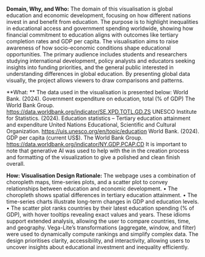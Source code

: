 **Domain, Why, and Who:**
The domain of this visualisation is global education and economic development, focusing on how different nations invest in and benefit from education. The purpose is to highlight inequalities in educational access and government spending worldwide, showing how financial commitment to education aligns with outcomes like tertiary completion rates and GDP per capita. The visualisation aims to raise awareness of how socio-economic conditions shape educational opportunities.
The primary audience includes students and researchers studying international development, policy analysts and educators seeking insights into funding priorities, and the general public interested in understanding differences in global education. By presenting global data visually, the project allows viewers to draw comparisons and patterns.

**What: **
The data used in the visualisation is presented below: 
World Bank. (2024). Government expenditure on education, total (% of GDP) The World Bank Group.
https://data.worldbank.org/indicator/SE.XPD.TOTL.GD.ZS
UNESCO Institute for Statistics. (2024). Education statistics – Tertiary education attainment and expenditure United Nations Educational, Scientific and Cultural Organization.
https://uis.unesco.org/en/topic/education
World Bank. (2024). GDP per capita (current US$). The World Bank Group.
https://data.worldbank.org/indicator/NY.GDP.PCAP.CD
It is important to note that generative AI was used to help with the in the creation process and formatting of the visualization to give a polished and clean finish overall.

**How: Visualisation Design Rationale:**
The webpage uses a combination of choropleth maps, time-series plots, and a scatter plot to convey relationships between education and economic development.
•	The choropleth shows spatial differences in tertiary education attainment.
•	The time-series charts illustrate long-term changes in GDP and education levels.
•	The scatter plot ranks countries by their latest education spending (% of GDP), with hover tooltips revealing exact values and years.
These idioms support extended analysis, allowing the user to compare countries, time, and geography. Vega-Lite’s transformations (aggregate, window, and filter) were used to dynamically compute rankings and simplify complex data. The design prioritises clarity, accessibility, and interactivity, allowing users to uncover insights about educational investment and inequality efficiently.
